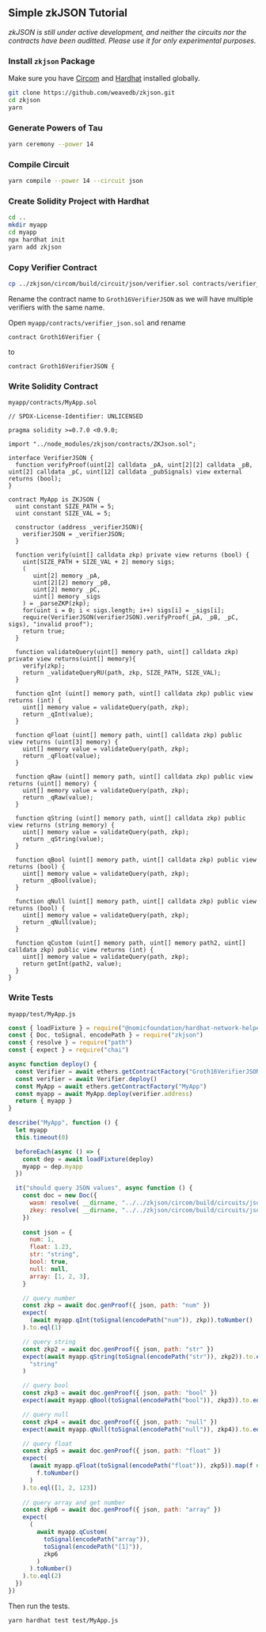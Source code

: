 ## Simple zkJSON Tutorial

*zkJSON is still under active development, and neither the circuits nor the contracts have been auditted. Please use it for only experimental purposes.*

### Install `zkjson` Package

Make sure you have [Circom](https://docs.circom.io/getting-started/installation/) and [Hardhat](https://hardhat.org/hardhat-runner/docs/getting-started#installation) installed globally.

```bash
git clone https://github.com/weavedb/zkjson.git
cd zkjson
yarn
```

### Generate Powers of Tau

```bash
yarn ceremony --power 14
```

### Compile Circuit

```bash
yarn compile --power 14 --circuit json
```

### Create Solidity Project with Hardhat

```bash
cd ..
mkdir myapp
cd myapp
npx hardhat init
yarn add zkjson
```

### Copy Verifier Contract

```bash
cp ../zkjson/circom/build/circuit/json/verifier.sol contracts/verifier_json.sol
```

Rename the contract name to `Groth16VerifierJSON` as we will have multiple verifiers with the same name.

Open `myapp/contracts/verifier_json.sol` and rename

```solidity
contract Groth16Verifier {
```

to

```solidity
contract Groth16VerifierJSON {
```

### Write Solidity Contract

`myapp/contracts/MyApp.sol`

```solidity
// SPDX-License-Identifier: UNLICENSED

pragma solidity >=0.7.0 <0.9.0;

import "../node_modules/zkjson/contracts/ZKJson.sol";

interface VerifierJSON {
  function verifyProof(uint[2] calldata _pA, uint[2][2] calldata _pB, uint[2] calldata _pC, uint[12] calldata _pubSignals) view external returns (bool);
}

contract MyApp is ZKJSON {
  uint constant SIZE_PATH = 5;
  uint constant SIZE_VAL = 5;
  
  constructor (address _verifierJSON){
    verifierJSON = _verifierJSON;
  }
  
  function verify(uint[] calldata zkp) private view returns (bool) {
    uint[SIZE_PATH + SIZE_VAL + 2] memory sigs;
    (
       uint[2] memory _pA,
       uint[2][2] memory _pB,
       uint[2] memory _pC,
       uint[] memory _sigs
    ) = _parseZKP(zkp);
    for(uint i = 0; i < sigs.length; i++) sigs[i] = _sigs[i];
    require(VerifierJSON(verifierJSON).verifyProof(_pA, _pB, _pC, sigs), "invalid proof");
    return true;
  }

  function validateQuery(uint[] memory path, uint[] calldata zkp) private view returns(uint[] memory){
    verify(zkp);
	return _validateQueryRU(path, zkp, SIZE_PATH, SIZE_VAL);    
  }

  function qInt (uint[] memory path, uint[] calldata zkp) public view returns (int) {
    uint[] memory value = validateQuery(path, zkp);
    return _qInt(value);
  }

  function qFloat (uint[] memory path, uint[] calldata zkp) public view returns (uint[3] memory) {
    uint[] memory value = validateQuery(path, zkp);
    return _qFloat(value);
  }

  function qRaw (uint[] memory path, uint[] calldata zkp) public view returns (uint[] memory) {
    uint[] memory value = validateQuery(path, zkp);
    return _qRaw(value);
  }
  
  function qString (uint[] memory path, uint[] calldata zkp) public view returns (string memory) {
    uint[] memory value = validateQuery(path, zkp);
    return _qString(value);
  }

  function qBool (uint[] memory path, uint[] calldata zkp) public view returns (bool) {
    uint[] memory value = validateQuery(path, zkp);
    return _qBool(value);
  }
  
  function qNull (uint[] memory path, uint[] calldata zkp) public view returns (bool) {
    uint[] memory value = validateQuery(path, zkp);
    return _qNull(value);
  }
  
  function qCustom (uint[] memory path, uint[] memory path2, uint[] calldata zkp) public view returns (int) {
    uint[] memory value = validateQuery(path, zkp);
    return getInt(path2, value);
  }
}
```

### Write Tests

`myapp/test/MyApp.js`

```javascript
const { loadFixture } = require("@nomicfoundation/hardhat-network-helpers")
const { Doc, toSignal, encodePath } = require("zkjson")
const { resolve } = require("path")
const { expect } = require("chai")

async function deploy() {
  const Verifier = await ethers.getContractFactory("Groth16VerifierJSON")
  const verifier = await Verifier.deploy()
  const MyApp = await ethers.getContractFactory("MyApp")
  const myapp = await MyApp.deploy(verifier.address)
  return { myapp }
}

describe("MyApp", function () {
  let myapp
  this.timeout(0)

  beforeEach(async () => {
    const dep = await loadFixture(deploy)
    myapp = dep.myapp
  })

  it("should query JSON values", async function () {
    const doc = new Doc({
      wasm: resolve( __dirname, "../../zkjson/circom/build/circuits/json/index_js/index.wasm" ),
      zkey: resolve( __dirname, "../../zkjson/circom/build/circuits/json/index_0001.zkey" ),
    })
	
    const json = {
      num: 1,
      float: 1.23,
      str: "string",
      bool: true,
      null: null,
      array: [1, 2, 3],
    }

    // query number
    const zkp = await doc.genProof({ json, path: "num" })
    expect(
      (await myapp.qInt(toSignal(encodePath("num")), zkp)).toNumber()
    ).to.eql(1)

    // query string
    const zkp2 = await doc.genProof({ json, path: "str" })
    expect(await myapp.qString(toSignal(encodePath("str")), zkp2)).to.eql(
      "string"
    )

    // query bool
    const zkp3 = await doc.genProof({ json, path: "bool" })
    expect(await myapp.qBool(toSignal(encodePath("bool")), zkp3)).to.eql(true)

    // query null
    const zkp4 = await doc.genProof({ json, path: "null" })
    expect(await myapp.qNull(toSignal(encodePath("null")), zkp4)).to.eql(true)

    // query float
    const zkp5 = await doc.genProof({ json, path: "float" })
    expect(
      (await myapp.qFloat(toSignal(encodePath("float")), zkp5)).map(f =>
        f.toNumber()
      )
    ).to.eql([1, 2, 123])
	
    // query array and get number
    const zkp6 = await doc.genProof({ json, path: "array" })
    expect(
      (
        await myapp.qCustom(
          toSignal(encodePath("array")),
          toSignal(encodePath("[1]")),
          zkp6
        )
      ).toNumber()
    ).to.eql(2)
  })
})
```

Then run the tests.

```bash
yarn hardhat test test/MyApp.js
```
